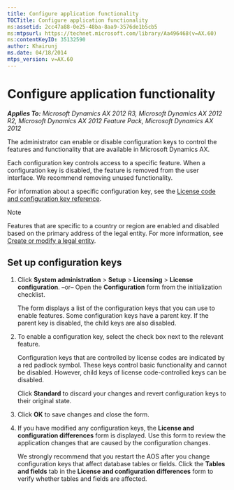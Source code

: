 ```yaml
---
title: Configure application functionality
TOCTitle: Configure application functionality
ms:assetid: 2cc47a88-0e25-48ba-8aa9-3576de1b5cb5
ms:mtpsurl: https://technet.microsoft.com/library/Aa496468(v=AX.60)
ms:contentKeyID: 35132590
author: Khairunj
ms.date: 04/18/2014
mtps_version: v=AX.60
---
```


# Configure application functionality 


_**Applies To:** Microsoft Dynamics AX 2012 R3, Microsoft Dynamics AX 2012 R2, Microsoft Dynamics AX 2012 Feature Pack, Microsoft Dynamics AX 2012_

The administrator can enable or disable configuration keys to control the features and functionality that are available in Microsoft Dynamics AX.

Each configuration key controls access to a specific feature. When a configuration key is disabled, the feature is removed from the user interface. We recommend removing unused functionality.

For information about a specific configuration key, see the [License code and configuration key reference](license-code-and-configuration-key-reference.md).


> [!NOTE]
> <P>Features that are specific to a country or region are enabled and disabled based on the primary address of the legal entity. For more information, see <A href="create-or-modify-a-legal-entity.md">Create or modify a legal entity</A>.</P>



## Set up configuration keys

1.  Click **System administration** \> **Setup** \> **Licensing** \> **License configuration**. –or– Open the **Configuration** form from the initialization checklist.
    
    The form displays a list of the configuration keys that you can use to enable features. Some configuration keys have a parent key. If the parent key is disabled, the child keys are also disabled.

2.  To enable a configuration key, select the check box next to the relevant feature.
    
    Configuration keys that are controlled by license codes are indicated by a red padlock symbol. These keys control basic functionality and cannot be disabled. However, child keys of license code-controlled keys can be disabled.
    
    Click **Standard** to discard your changes and revert configuration keys to their original state.

3.  Click **OK** to save changes and close the form.

4.  If you have modified any configuration keys, the **License and configuration differences** form is displayed. Use this form to review the application changes that are caused by the configuration changes.
    
    We strongly recommend that you restart the AOS after you change configuration keys that affect database tables or fields. Click the **Tables and fields** tab in the **License and configuration differences** form to verify whether tables and fields are affected.

  


